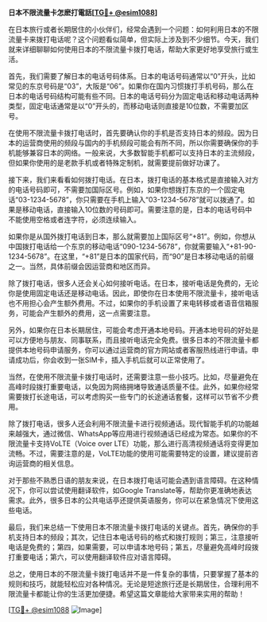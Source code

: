 **日本不限流量卡怎麽打電話[[TG💪+ @esim1088](https://t.me/s/esim1088)]**

在日本旅行或者长期居住的小伙伴们，经常会遇到一个问题：如何利用日本的不限流量卡来拨打电话呢？这个问题看似简单，但实际上涉及到不少细节。今天，我们就来详细聊聊如何使用日本的不限流量卡拨打电话，帮助大家更好地享受旅行或生活。

首先，我们需要了解日本的电话号码体系。日本的电话号码通常以“0”开头，比如常见的东京号码是“03”，大阪是“06”。如果你在国内习惯拨打手机号码，那么在日本的电话号码结构可能有些不同。日本的电话号码分为固定电话和移动电话两种类型，固定电话通常是以“0”开头的，而移动电话则直接是10位数，不需要加区号。

在使用不限流量卡拨打电话时，首先要确认你的手机是否支持日本的频段。因为日本的运营商使用的频段与国内的手机频段可能会有所不同，所以你需要确保你的手机能够兼容日本的网络。一般来说，大多数智能手机都可以支持日本的主流频段，但如果你使用的是老款手机或者特殊定制机，就需要提前做好功课了。

接下来，我们来看看如何拨打电话。在日本，拨打电话的基本格式是直接输入对方的电话号码即可，不需要加国际区号。例如，如果你想拨打东京的一个固定电话“03-1234-5678”，你只需要在手机上输入“03-1234-5678”就可以拨通了。如果是移动电话，直接输入10位数的号码即可。需要注意的是，日本的电话号码中不能使用空格或者连字符，必须连续输入。

如果你是从国外拨打电话到日本，那么就需要加上国际区号“+81”。例如，你想从中国拨打电话给一个东京的移动电话“090-1234-5678”，你就需要输入“+81-90-1234-5678”。在这里，“+81”是日本的国家代码，而“90”是日本移动电话的前缀之一。当然，具体前缀会因运营商和地区而异。

除了拨打电话，很多人还会关心如何接听电话。在日本，接听电话是免费的，无论你是使用固定电话还是移动电话。因此，即使你在日本使用不限流量卡，接听电话也不用担心会产生额外费用。不过，如果你的手机设置了来电转移或者语音信箱服务，可能会产生额外的费用，这一点需要注意。

另外，如果你在日本长期居住，可能会考虑开通本地号码。开通本地号码的好处是可以方便地与朋友、同事联系，而且接听电话完全免费。很多日本的不限流量卡都提供本地号码申请服务，你可以通过运营商的官方网站或者客服热线进行申请。申请成功后，你会收到一张SIM卡，插入手机后就可以正常使用了。

当然，在使用不限流量卡拨打电话时，还需要注意一些小技巧。比如，尽量避免在高峰时段拨打重要电话，以免因为网络拥堵导致通话质量不佳。此外，如果你经常需要拨打长途电话，可以考虑购买一些专门的长途通话套餐，这样可以节省不少费用。

除了拨打电话，很多人还会利用不限流量卡进行视频通话。现代智能手机的功能越来越强大，通过微信、WhatsApp等应用进行视频通话已经成为常态。如果你的不限流量卡支持VoLTE（Voice over LTE）功能，那么进行高清视频通话将变得更加流畅。不过，需要注意的是，VoLTE功能的使用可能需要特定的设置，建议提前咨询运营商的相关信息。

对于那些不熟悉日语的朋友来说，在日本拨打电话可能会遇到语言障碍。在这种情况下，你可以尝试使用翻译软件，如Google Translate等，帮助你更准确地表达需求。此外，很多日本的公共电话亭还提供英语服务，你可以在紧急情况下使用这些电话。

最后，我们来总结一下使用日本不限流量卡拨打电话的关键点。首先，确保你的手机支持日本的频段；其次，记住日本电话号码的格式和拨打规则；第三，注意接听电话是免费的；第四，如果需要，可以申请本地号码；第五，尽量避免高峰时段拨打重要电话；第六，可以使用翻译软件应对语言障碍。

总之，使用日本的不限流量卡拨打电话并不是一件复杂的事情，只要掌握了基本的规则和技巧，就能轻松应对各种情况。无论是短途旅行还是长期居住，合理利用不限流量卡都能让你的生活更加便捷。希望这篇文章能给大家带来实用的帮助！

[[TG💪+ @esim1088](https://t.me/s/esim1088) ![Image](https://i.postimg.cc/4NQfJmqS/Snipaste-2025-05-13-00-14-12.png)]